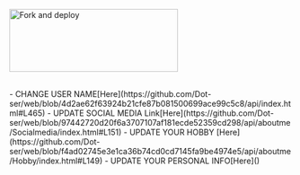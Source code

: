 <a href="https://github.com/Dot-ser/web/fork"><img align="center" src="https://i.imgur.com/rM1IC4u.png" alt="Fork and deploy" height="112" width="300" /></a>
<div>
  <br>- CHANGE USER NAME[Here](https://github.com/Dot-ser/web/blob/4d2ae62f63924b21cfe87b081500699ace99c5c8/api/index.html#L465)
- UPDATE SOCIAL MEDIA Link[Here](https://github.com/Dot-ser/web/blob/97442720d20f6a3707107af181ecde52359cd298/api/aboutme/Socialmedia/index.html#L151)
- UPDATE YOUR HOBBY [Here](https://github.com/Dot-ser/web/blob/f4ad02745e3e1ca36b74cd0cd7145fa9be4974e5/api/aboutme/Hobby/index.html#L149)
- UPDATE YOUR PERSONAL INFO[Here]()
